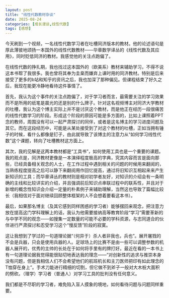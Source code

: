 ```yaml
---
layout: post
title: "线性代数教材杂谈"
date: 2025-08-24
categories: [成长漫谈,线性代数]
tags: [感想]
---
```


今天刷到一个视频，一名线性代数学习者在吐槽同济版本的教材。他的论述语句是厚此薄彼地颂扬一本国外的线性代数教材——华章数学译丛的《线性代数及其应用》，同时贬低同济的教材。我感觉他的关注点跑偏了。

在线性代数的挣扎期，我也找过这本国外的（欧美系）教材来辅助学习，不得不说这本书帮了我很多。我也曾将其奉为圭臬而嫌弃上课时用的同济教材。特别是后来接受了更多的b站和知乎的资讯之后，我也加深了那种偏见。但课程结束了好久之后，我现在能更冷静地看待这件事情了。

首先，我认为这个事件的关注点跑偏了，对于学习者而言，最需要关注的学习效果而不是所用的纸笔是晨光的还是别的什么牌子。针对这名视频博主对同济大学教材的吐槽，我认为这个博主实际上并不是讨厌这个教材，而是他正在经历一段很痛苦的线性代数学习的阶段。形成这个阶段的原因可能是多方面的，比如上课照着PPT念的教师，周围没有可以一起严肃探讨的同伴，或者是这名博主的学习进度问题及其它。而在这段经历中，可能是从某处接受到了对这个教材的吐槽，正如当拥有锤子的时候，看什么都像是钉子，由此就导致了该博主的注意力从“如何学习线性代数”这个课题，转向了吐槽教材这方面上。

其次，我的见解是这两本教材都是“工具书”，如何使用工具也是一个重要的课题。我的观点是，同济教材更像是一本演绎程度极高的字典，究其内容而言是面向那些，已经具备相关观念的人士，在工作过程中遇到相关的问题的时候用来翻阅的，当熟练程度提高之后可以静下来翻阅用作回忆提高，通过将旧知识互相起来来产生新知识的工具；而华章译丛的教材则是相对初学者友好，对知识的介绍会有一条明确的主线和比较详实的介绍，并且强调前后知识点串联过程中的联系性，并且对于新增的概念性知识会介绍一定量的朴素例子来辅助理解，当然这也导致了篇幅比较长（我相信对于面对继续回顾整体框架的人不会想着要看这本书）。

最后，如果那名博主（及其它感到同样困惑的学习者）能够摆回来观念，把注意力放在提高这门学科理解上的话，我认为他需要接纳高等教育阶段“学习”需要革新的与中学不同的观念——如搜集一定数量的可能不必要的学科资源，与志同道合的伙伴进行严肃探讨和忍受学习这个“慢反馈”阶段的寂寞。

这让我想到了学过的一句道理论据“（何异于）杀人者非我也，兵也”。展开屠戮的不会是兵器，只会是使用兵器的人。足球场上的比赛不是由一些可以调整参数的机器人展开的，优秀的主帅的长处在于如何将手里有的牌打好。最近在看的一本书上有一句道理论据我觉得能很贴切地表达我的理念——“对创新性的追求与推崇本身没有问题，但是我相信人们不会希望他们的航班机长和主刀医师把印有如此理念的T恤穿在身上”。手术刀能进行精细的切割，但它做不到斧子一般对大木桩大面积的劈砍。（理学）学习者（普通人）对学习工具的批判没有任何意义。

我们都是不尽职的学习者，难免陷入盲人摸象的境地，如何看待问题与问题同样重要。

